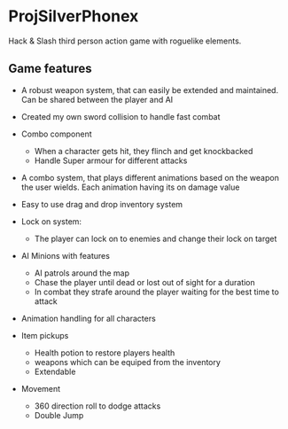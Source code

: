 # ProjSilverPhonex

Hack & Slash third person action game with roguelike elements. 

## Game features
* A robust weapon system, that can easily be extended and maintained. Can be shared between the player and AI

* Created my own sword collision to handle fast combat

* Combo component
  - When a character gets hit, they flinch and get knockbacked
  - Handle Super armour for different attacks
  
* A combo system, that plays different animations based on the weapon the user wields. Each animation having its on damage value

* Easy to use drag and drop inventory system

* Lock on system: 
  - The player can lock on to enemies and change their lock on target
  
* AI Minions with features
  - AI patrols around the map 
  - Chase the player until dead or lost out of sight for a duration
  - In combat they strafe around the player waiting for the best time to attack
  
* Animation handling for all characters 

* Item pickups
  - Health potion to restore players health
  - weapons which can be equiped from the inventory
  - Extendable
* Movement
  - 360 direction roll to dodge attacks
  -  Double Jump
